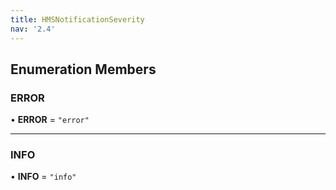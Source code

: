 ```yaml
---
title: HMSNotificationSeverity
nav: '2.4'
---
```


## Enumeration Members

### ERROR

• **ERROR** = `"error"`

---

### INFO

• **INFO** = `"info"`
